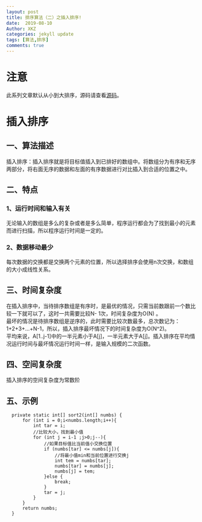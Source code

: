 ```yaml
---
layout: post
title: 排序算法（二）之插入排序!
date:  2019-08-10
Author: XKZ
categories: jekyll update
tags: [算法,排序]
comments: true
---
```

# 注意
此系列文章默认从小到大排序，源码请查看[源码](https://github.com/xukaizhong188/leetcode "源码")。
# 插入排序
## 一、算法描述
插入排序：插入排序就是将目标值插入到已排好的数组中。将数组分为有序和无序两部分，将右面无序的数据和左面的有序数据进行对比插入到合适的位置之中。
## 二、特点
### 1、运行时间和输入有关
无论输入的数组是多么的复杂或者是多么简单，程序运行都会为了找到最小的元素而进行扫描，所以程序运行时间是一定的。
### 2、数据移动最少
每次数据的交换都是交换两个元素的位置，所以选择排序会使用n次交换，和数组的大小成线性关系。
## 三、时间复杂度
在插入排序中，当待排序数组是有序时，是最优的情况，只需当前数跟前一个数比较一下就可以了，这时一共需要比较N- 1次，时间复杂度为O(N) 。     
最坏的情况是待排序数组是逆序的，此时需要比较次数最多，总次数记为：1+2+3+…+N-1，所以，插入排序最坏情况下的时间复杂度为O(N^2)。    
平均来说，A[1..j-1]中的一半元素小于A[j]，一半元素大于A[j]。插入排序在平均情况运行时间与最坏情况运行时间一样，是输入规模的二次函数。    
## 四、空间复杂度
插入排序的空间复杂度为常数阶
## 五、示例
      private static int[] sort2(int[] numbs) {
          for (int i = 0;i<numbs.length;i++){
              int tar = i;
              //比较大小，找到最小值
              for (int j = i-1 ;j>0;j--){
                  //如果目标值比当前值小交换位置
                  if (numbs[tar] <= numbs[j]){
                      //将最小值min和当前位置进行交换j
                      int tem = numbs[tar];
                      numbs[tar] = numbs[j];
                      numbs[j] = tem;
                  }else {
                      break;
                  }
                  tar = j;
              }
          }
          return numbs;
      }
